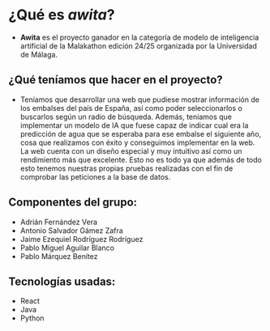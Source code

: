 # ¿Qué es _**awita**_?

- **Awita** es el proyecto ganador en la categoría de modelo de inteligencia artificial de la Malakathon edición 24/25 organizada por la Universidad de Málaga.

## ¿Qué teníamos que hacer en el proyecto?

- Teníamos que desarrollar una web que pudiese mostrar información de los embalses del país de España, así como poder seleccionarlos o buscarlos según un radio de búsqueda.
  Además, teníamos que implementar un modelo de IA que fuese capaz de indicar cual era la predicción de agua que se esperaba para ese embalse el siguiente año, cosa que realizamos con éxito
  y conseguimos implementar en la web. La web cuenta con un diseño especial y muy intuitivo así como un rendimiento más que excelente.
  Esto no es todo ya que además de todo esto tenemos nuestras propias pruebas realizadas con el fin de comprobar las peticiones a la base de datos.


## Componentes del grupo:

- Adrián Fernández Vera
- Antonio Salvador Gámez Zafra
- Jaime Ezequiel Rodríguez Rodríguez
- Pablo Miguel Aguilar Blanco
- Pablo Márquez Benítez


## Tecnologías usadas:

- React
- Java
- Python
